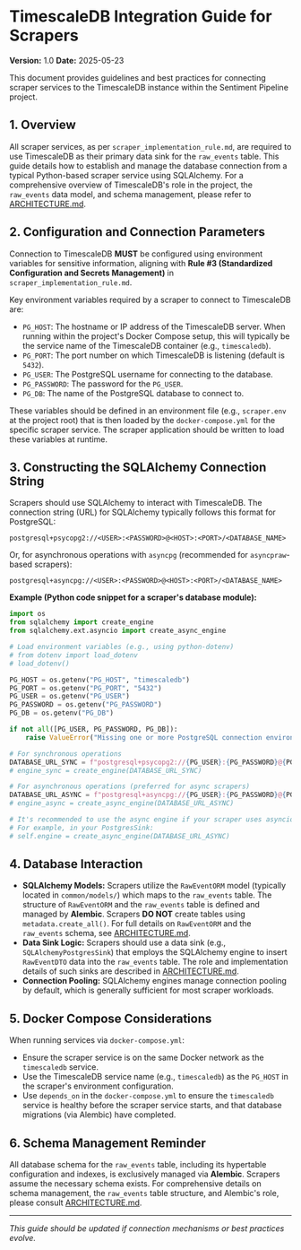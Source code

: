 # TimescaleDB Integration Guide for Scrapers

**Version:** 1.0
**Date:** 2025-05-23

This document provides guidelines and best practices for connecting scraper services to the TimescaleDB instance within the Sentiment Pipeline project.

## 1. Overview

All scraper services, as per `scraper_implementation_rule.md`, are required to use TimescaleDB as their primary data sink for the `raw_events` table. This guide details how to establish and manage the database connection from a typical Python-based scraper service using SQLAlchemy. For a comprehensive overview of TimescaleDB's role in the project, the `raw_events` data model, and schema management, please refer to [ARCHITECTURE.md](../ARCHITECTURE.md).

## 2. Configuration and Connection Parameters

Connection to TimescaleDB **MUST** be configured using environment variables for sensitive information, aligning with **Rule #3 (Standardized Configuration and Secrets Management)** in `scraper_implementation_rule.md`.

Key environment variables required by a scraper to connect to TimescaleDB are:

*   `PG_HOST`: The hostname or IP address of the TimescaleDB server. When running within the project's Docker Compose setup, this will typically be the service name of the TimescaleDB container (e.g., `timescaledb`).
*   `PG_PORT`: The port number on which TimescaleDB is listening (default is `5432`).
*   `PG_USER`: The PostgreSQL username for connecting to the database.
*   `PG_PASSWORD`: The password for the `PG_USER`.
*   `PG_DB`: The name of the PostgreSQL database to connect to.

These variables should be defined in an environment file (e.g., `scraper.env` at the project root) that is then loaded by the `docker-compose.yml` for the specific scraper service. The scraper application should be written to load these variables at runtime.

## 3. Constructing the SQLAlchemy Connection String

Scrapers should use SQLAlchemy to interact with TimescaleDB. The connection string (URL) for SQLAlchemy typically follows this format for PostgreSQL:

```
postgresql+psycopg2://<USER>:<PASSWORD>@<HOST>:<PORT>/<DATABASE_NAME>
```

Or, for asynchronous operations with `asyncpg` (recommended for `asyncpraw`-based scrapers):

```
postgresql+asyncpg://<USER>:<PASSWORD>@<HOST>:<PORT>/<DATABASE_NAME>
```

**Example (Python code snippet for a scraper's database module):**

```python
import os
from sqlalchemy import create_engine
from sqlalchemy.ext.asyncio import create_async_engine

# Load environment variables (e.g., using python-dotenv)
# from dotenv import load_dotenv
# load_dotenv()

PG_HOST = os.getenv("PG_HOST", "timescaledb")
PG_PORT = os.getenv("PG_PORT", "5432")
PG_USER = os.getenv("PG_USER")
PG_PASSWORD = os.getenv("PG_PASSWORD")
PG_DB = os.getenv("PG_DB")

if not all([PG_USER, PG_PASSWORD, PG_DB]):
    raise ValueError("Missing one or more PostgreSQL connection environment variables (PG_USER, PG_PASSWORD, PG_DB)")

# For synchronous operations
DATABASE_URL_SYNC = f"postgresql+psycopg2://{PG_USER}:{PG_PASSWORD}@{PG_HOST}:{PG_PORT}/{PG_DB}"
# engine_sync = create_engine(DATABASE_URL_SYNC)

# For asynchronous operations (preferred for async scrapers)
DATABASE_URL_ASYNC = f"postgresql+asyncpg://{PG_USER}:{PG_PASSWORD}@{PG_HOST}:{PG_PORT}/{PG_DB}"
# engine_async = create_async_engine(DATABASE_URL_ASYNC)

# It's recommended to use the async engine if your scraper uses asyncio
# For example, in your PostgresSink:
# self.engine = create_async_engine(DATABASE_URL_ASYNC)
```

## 4. Database Interaction

*   **SQLAlchemy Models:** Scrapers utilize the `RawEventORM` model (typically located in `common/models/`) which maps to the `raw_events` table. The structure of `RawEventORM` and the `raw_events` table is defined and managed by **Alembic**. Scrapers **DO NOT** create tables using `metadata.create_all()`. For full details on `RawEventORM` and the `raw_events` schema, see [ARCHITECTURE.md](../ARCHITECTURE.md).
*   **Data Sink Logic:** Scrapers should use a data sink (e.g., `SQLAlchemyPostgresSink`) that employs the SQLAlchemy engine to insert `RawEventDTO` data into the `raw_events` table. The role and implementation details of such sinks are described in [ARCHITECTURE.md](../ARCHITECTURE.md).
*   **Connection Pooling:** SQLAlchemy engines manage connection pooling by default, which is generally sufficient for most scraper workloads.

## 5. Docker Compose Considerations

When running services via `docker-compose.yml`:

*   Ensure the scraper service is on the same Docker network as the `timescaledb` service.
*   Use the TimescaleDB service name (e.g., `timescaledb`) as the `PG_HOST` in the scraper's environment configuration.
*   Use `depends_on` in the `docker-compose.yml` to ensure the `timescaledb` service is healthy before the scraper service starts, and that database migrations (via Alembic) have completed.

## 6. Schema Management Reminder

All database schema for the `raw_events` table, including its hypertable configuration and indexes, is exclusively managed via **Alembic**. Scrapers assume the necessary schema exists. For comprehensive details on schema management, the `raw_events` table structure, and Alembic's role, please consult [ARCHITECTURE.md](../ARCHITECTURE.md).

---
*This guide should be updated if connection mechanisms or best practices evolve.*
